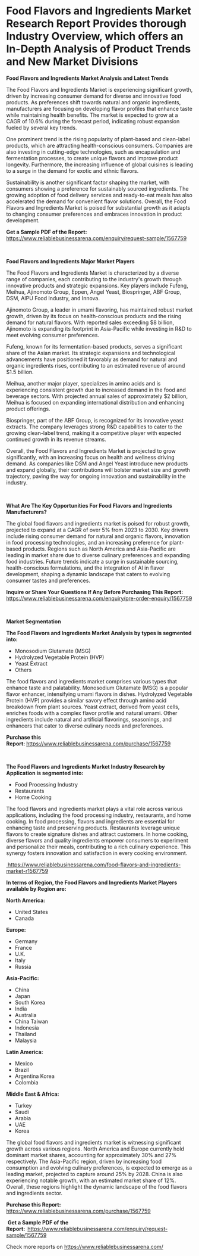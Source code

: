 <p><h1>Food Flavors and Ingredients Market Research Report Provides thorough Industry Overview, which offers an In-Depth Analysis of Product Trends and New Market Divisions</h1></p><p><strong>Food Flavors and Ingredients Market Analysis and Latest Trends</strong></p>
<p><p>The Food Flavors and Ingredients Market is experiencing significant growth, driven by increasing consumer demand for diverse and innovative food products. As preferences shift towards natural and organic ingredients, manufacturers are focusing on developing flavor profiles that enhance taste while maintaining health benefits. The market is expected to grow at a CAGR of 10.6% during the forecast period, indicating robust expansion fueled by several key trends.</p><p>One prominent trend is the rising popularity of plant-based and clean-label products, which are attracting health-conscious consumers. Companies are also investing in cutting-edge technologies, such as encapsulation and fermentation processes, to create unique flavors and improve product longevity. Furthermore, the increasing influence of global cuisines is leading to a surge in the demand for exotic and ethnic flavors.</p><p>Sustainability is another significant factor shaping the market, with consumers showing a preference for sustainably sourced ingredients. The growing adoption of food delivery services and ready-to-eat meals has also accelerated the demand for convenient flavor solutions. Overall, the Food Flavors and Ingredients Market is poised for substantial growth as it adapts to changing consumer preferences and embraces innovation in product development.</p></p>
<p><strong>Get a Sample PDF of the Report:&nbsp;</strong> <a href="https://www.reliablebusinessarena.com/enquiry/request-sample/1567759?utm_campaign=2529&utm_medium=2&utm_source=Github&utm_content=ia&utm_term=23032025&utm_id=food-flavors-and-ingredients">https://www.reliablebusinessarena.com/enquiry/request-sample/1567759</a></p>
<p>&nbsp;</p>
<p><strong>Food Flavors and Ingredients Major Market Players</strong></p>
<p><p>The Food Flavors and Ingredients Market is characterized by a diverse range of companies, each contributing to the industry's growth through innovative products and strategic expansions. Key players include Fufeng, Meihua, Ajinomoto Group, Eppen, Angel Yeast, Biospringer, ABF Group, DSM, AIPU Food Industry, and Innova.</p><p>Ajinomoto Group, a leader in umami flavoring, has maintained robust market growth, driven by its focus on health-conscious products and the rising demand for natural flavors. With reported sales exceeding $8 billion, Ajinomoto is expanding its footprint in Asia-Pacific while investing in R&D to meet evolving consumer preferences.</p><p>Fufeng, known for its fermentation-based products, serves a significant share of the Asian market. Its strategic expansions and technological advancements have positioned it favorably as demand for natural and organic ingredients rises, contributing to an estimated revenue of around $1.5 billion.</p><p>Meihua, another major player, specializes in amino acids and is experiencing consistent growth due to increased demand in the food and beverage sectors. With projected annual sales of approximately $2 billion, Meihua is focused on expanding international distribution and enhancing product offerings.</p><p>Biospringer, part of the ABF Group, is recognized for its innovative yeast extracts. The company leverages strong R&D capabilities to cater to the growing clean-label trend, making it a competitive player with expected continued growth in its revenue streams.</p><p>Overall, the Food Flavors and Ingredients Market is projected to grow significantly, with an increasing focus on health and wellness driving demand. As companies like DSM and Angel Yeast introduce new products and expand globally, their contributions will bolster market size and growth trajectory, paving the way for ongoing innovation and sustainability in the industry.</p></p>
<p>&nbsp;</p>
<p><strong>What Are The Key Opportunities For Food Flavors and Ingredients Manufacturers?</strong></p>
<p><p>The global food flavors and ingredients market is poised for robust growth, projected to expand at a CAGR of over 5% from 2023 to 2030. Key drivers include rising consumer demand for natural and organic flavors, innovation in food processing technologies, and an increasing preference for plant-based products. Regions such as North America and Asia-Pacific are leading in market share due to diverse culinary preferences and expanding food industries. Future trends indicate a surge in sustainable sourcing, health-conscious formulations, and the integration of AI in flavor development, shaping a dynamic landscape that caters to evolving consumer tastes and preferences.</p></p>
<p><strong>Inquire or Share Your Questions If Any Before Purchasing This Report:</strong> <a href="https://www.reliablebusinessarena.com/enquiry/pre-order-enquiry/1567759?utm_campaign=2529&utm_medium=2&utm_source=Github&utm_content=ia&utm_term=23032025&utm_id=food-flavors-and-ingredients">https://www.reliablebusinessarena.com/enquiry/pre-order-enquiry/1567759</a></p>
<p>&nbsp;</p>
<p><strong>Market Segmentation</strong></p>
<p><strong>The Food Flavors and Ingredients Market Analysis by types is segmented into:</strong></p>
<p><ul><li>Monosodium Glutamate (MSG)</li><li>Hydrolyzed Vegetable Protein (HVP)</li><li>Yeast Extract</li><li>Others</li></ul></p>
<p><p>The food flavors and ingredients market comprises various types that enhance taste and palatability. Monosodium Glutamate (MSG) is a popular flavor enhancer, intensifying umami flavors in dishes. Hydrolyzed Vegetable Protein (HVP) provides a similar savory effect through amino acid breakdown from plant sources. Yeast extract, derived from yeast cells, enriches foods with a complex flavor profile and natural umami. Other ingredients include natural and artificial flavorings, seasonings, and enhancers that cater to diverse culinary needs and preferences.</p></p>
<p><strong>Purchase this Report:&nbsp;</strong><a href="https://www.reliablebusinessarena.com/purchase/1567759?utm_campaign=2529&utm_medium=2&utm_source=Github&utm_content=ia&utm_term=23032025&utm_id=food-flavors-and-ingredients">https://www.reliablebusinessarena.com/purchase/1567759</a></p>
<p>&nbsp;</p>
<p><strong>The Food Flavors and Ingredients Market Industry Research by Application is segmented into:</strong></p>
<p><ul><li>Food Processing Industry</li><li>Restaurants</li><li>Home Cooking</li></ul></p>
<p><p>The food flavors and ingredients market plays a vital role across various applications, including the food processing industry, restaurants, and home cooking. In food processing, flavors and ingredients are essential for enhancing taste and preserving products. Restaurants leverage unique flavors to create signature dishes and attract customers. In home cooking, diverse flavors and quality ingredients empower consumers to experiment and personalize their meals, contributing to a rich culinary experience. This synergy fosters innovation and satisfaction in every cooking environment.</p></p>
<p><a href="https://www.reliablebusinessarena.com/food-flavors-and-ingredients-market-r1567759?utm_campaign=2529&utm_medium=2&utm_source=Github&utm_content=ia&utm_term=23032025&utm_id=food-flavors-and-ingredients">&nbsp;https://www.reliablebusinessarena.com/food-flavors-and-ingredients-market-r1567759</a></p>
<p><strong>In terms of Region, the Food Flavors and Ingredients Market Players available by Region are:</strong></p>
<p>
    <p> <strong> North America: </strong>
        <ul>
            <li>United States</li>
            <li>Canada</li>
        </ul>
        </p> 
    <p> <strong> Europe: </strong>
        <ul>
            <li>Germany</li>
            <li>France</li>
            <li>U.K.</li>
            <li>Italy</li>
            <li>Russia</li>
        </ul>
        </p> 
    <p> <strong> Asia-Pacific: </strong>
        <ul>
            <li>China</li>
            <li>Japan</li>
            <li>South Korea</li>
            <li>India</li>
            <li>Australia</li>
            <li>China Taiwan</li>
            <li>Indonesia</li>
            <li>Thailand</li>
            <li>Malaysia</li>
        </ul>
        </p> 
    <p> <strong> Latin America: </strong>
        <ul>
            <li>Mexico</li>
            <li>Brazil</li>
            <li>Argentina Korea</li>
            <li>Colombia</li>
        </ul>
        </p> 
    <p> <strong> Middle East & Africa: </strong>
        <ul>
            <li>Turkey</li>
            <li>Saudi</li>
            <li>Arabia</li>
            <li>UAE</li>
            <li>Korea</li>
        </ul>
    </p>
    </p>
<p><p>The global food flavors and ingredients market is witnessing significant growth across various regions. North America and Europe currently hold dominant market shares, accounting for approximately 30% and 27% respectively. The Asia-Pacific region, driven by increasing food consumption and evolving culinary preferences, is expected to emerge as a leading market, projected to capture around 25% by 2028. China is also experiencing notable growth, with an estimated market share of 12%. Overall, these regions highlight the dynamic landscape of the food flavors and ingredients sector.</p></p>
<p><strong>Purchase this Report: </strong><a href="https://www.reliablebusinessarena.com/purchase/1567759?utm_campaign=2529&utm_medium=2&utm_source=Github&utm_content=ia&utm_term=23032025&utm_id=food-flavors-and-ingredients">https://www.reliablebusinessarena.com/purchase/1567759</a></p>
<p>&nbsp;<strong>Get a Sample PDF of the Report:&nbsp;&nbsp;</strong><a href="https://www.reliablebusinessarena.com/enquiry/request-sample/1567759?utm_campaign=2529&utm_medium=2&utm_source=Github&utm_content=ia&utm_term=23032025&utm_id=food-flavors-and-ingredients">https://www.reliablebusinessarena.com/enquiry/request-sample/1567759</a></p>
<p><strong></strong></p>
<p>Check more reports on <a href="https://www.reliablebusinessarena.com/?utm_campaign=2529&utm_medium=2&utm_source=Github&utm_content=ia&utm_term=23032025&utm_id=food-flavors-and-ingredients">https://www.reliablebusinessarena.com/</a></p>